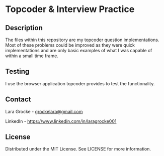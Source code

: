 # Topcoder & Interview Practice

## Description
The files within this repository are my topcoder question implementations. Most of these problems could be improved as they were quick implementations and are only basic examples of what I was capable of within a small time frame.

## Testing
I use the browser application topcoder provides to test the functionality.

## Contact
  
Lara Grocke - [grockelara@gmail.com](grockelara@gmail.com)

LinkedIn - https://www.linkedin.com/in/laragrocke001

## License

Distributed under the MIT License. See LICENSE for more information.
